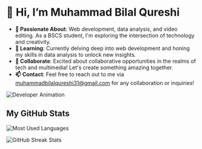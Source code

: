 # 👋 Hi, I’m Muhammad Bilal Qureshi

- **👀 Passionate About**: Web development, data analysis, and video editing. As a BSCS student, I'm exploring the intersection of technology and creativity.
- **🌱 Learning**: Currently delving deep into web development and honing my skills in data analysis to unlock new insights.
- **💞️ Collaborate**: Excited about collaborative opportunities in the realms of tech and multimedia! Let's create something amazing together.
- **📫 Contact**: Feel free to reach out to me via muhammadbilalqureshi31@gmail.com for any collaboration or inquiries!

![Developer Animation](https://i.giphy.com/media/v1.Y2lkPTc5MGI3NjExdXF4aml3eGk5ZW42dm9tMTUyZDh4OWtieTJqcDMwdWJ2aWluaTE5eiZlcD12MV9pbnRlcm5hbF9naWZfYnlfaWQmY3Q9Zw/xT9IgIc0lryrxvqVGM/giphy.gif)

## My GitHub Stats

![Most Used Languages](https://github-readme-stats.vercel.app/api/top-langs/?username=f219066&layout=compact&theme=dark&hide_border=true)

![GitHub Streak Stats](https://github-readme-streak-stats.herokuapp.com/?user=f219066&theme=dark&hide_border=true)

<!---
f219066/f219066 is a ✨ special ✨ repository because its `README.md` (this file) appears on your GitHub profile.
You can click the Preview link to take a look at your changes.
--->

